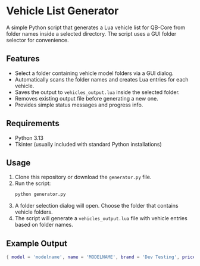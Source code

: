 # Vehicle List Generator

A simple Python script that generates a Lua vehicle list for QB-Core from folder names inside a selected directory. The script uses a GUI folder selector for convenience.

## Features

- Select a folder containing vehicle model folders via a GUI dialog.
- Automatically scans the folder names and creates Lua entries for each vehicle.
- Saves the output to `vehicles_output.lua` inside the selected folder.
- Removes existing output file before generating a new one.
- Provides simple status messages and progress info.

## Requirements

- Python 3.13
- Tkinter (usually included with standard Python installations)

## Usage

1. Clone this repository or download the `generator.py` file.
2. Run the script:
    ```bash
    python generator.py
    ```
3. A folder selection dialog will open. Choose the folder that contains vehicle folders.
4. The script will generate a `vehicles_output.lua` file with vehicle entries based on folder names.

## Example Output

```lua
{ model = 'modelname', name = 'MODELNAME', brand = 'Dev Testing', price = 10000, category = 'imports', type = 'automobile', shop = 'luxury' },
